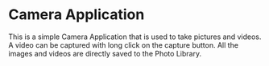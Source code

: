 # Camera Application

This is a simple Camera Application that is used to take pictures and videos.
A video can be captured with long click on the capture button.
All the images and videos are directly saved to the Photo Library.
